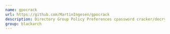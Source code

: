 ```yaml
---
name: gpocrack
url: https://github.com/MartinIngesen/gpocrack
description: Directory Group Policy Preferences cpassword cracker/decrypter. URL : https://github.com/MartinIngesen/gpocrack Groups : blackarch blackarch-cracker
group: blackarch
---
```

